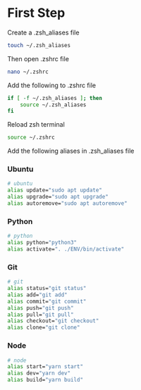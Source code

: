 # First Step

Create a .zsh_aliases file

```bash
touch ~/.zsh_aliases
```

Then open .zshrc file

```bash
nano ~/.zshrc
```

Add the following to .zshrc file

```bash
if [ -f ~/.zsh_aliases ]; then
    source ~/.zsh_aliases
fi
```

Reload zsh terminal

```bash
source ~/.zshrc
```

Add the following aliases in .zsh_aliases file

### Ubuntu

```bash
# ubuntu
alias update="sudo apt update"
alias upgrade="sudo apt upgrade"
alias autoremove="sudo apt autoremove"
```

### Python

```bash
# python
alias python="python3"
alias activate=". ./ENV/bin/activate"
```

### Git

```bash
# git
alias status="git status"
alias add="git add"
alias commit="git commit"
alias push="git push"
alias pull="git pull"
alias checkout="git checkout"
alias clone="git clone"
```

### Node

```bash
# node
alias start="yarn start"
alias dev="yarn dev"
alias build="yarn build"
```
